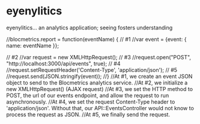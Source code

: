 # eyenylitics
eyenylitics... an analytics application; seeing fosters understanding

//blocmetrics.report = function(eventName) {
   // #1
   //var event = {event: { name: eventName }};

   // #2
   //var request = new XMLHttpRequest();
   // #3
   //request.open("POST", "http://localhost:3000/api/events", true);
   // #4
   //request.setRequestHeader('Content-Type', 'application/json');
   // #5
   //request.send(JSON.stringify(event));
//}
//At #1, we create an event JSON object to send to the Blocmetrics analytics service.
//At #2, we initialize a new XMLHttpRequest() (AJAX request)
//At #3, we set the HTTP method to POST, the url of our events endpoint, and allow the request to run asynchronously.
//At #4, we set the request Content-Type header to 'application/json'. Without that, our API::EventsController would not know to process the request as JSON.
//At #5, we finally send the request.
